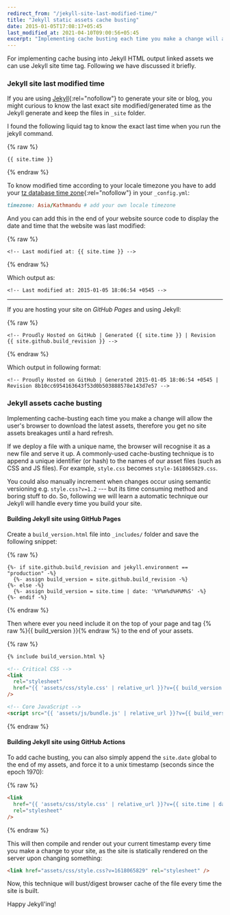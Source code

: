 ```yaml
---
redirect_from: "/jekyll-site-last-modified-time/"
title: "Jekyll static assets cache busting"
date: 2015-01-05T17:08:17+05:45
last_modified_at: 2021-04-10T09:00:56+05:45
excerpt: "Implementing cache busting each time you make a change will allow the user's browser to download the latest assets, therefore you get no site assets breakages until a hard refresh."
---
```


For implementing cache busing into Jekyll HTML output linked assets we can use Jekyll site time tag. Following we have discussed it briefly.

### Jekyll site last modified time

If you are using [Jekyll](http://jekyllrb.com/){:rel="nofollow"} to generate your site or blog, you might curious to know the last exact site modified/generated time as the Jekyll generate and keep the files in `_site` folder.

I found the following liquid tag to know the exact last time when you run the jekyll command.

{% raw %}

```liquid
{{ site.time }}
```

{% endraw %}

To know modified time according to your locale timezone you have to add your [tz database time zone](http://en.wikipedia.org/wiki/List_of_tz_database_time_zones){:rel="nofollow"} in your `_config.yml`:

```rb
timezone: Asia/Kathmandu # add your own locale timezone
```

And you can add this in the end of your website source code to display the date and time that the website was last modified:

{% raw %}

```text
<!-- Last modified at: {{ site.time }} -->
```

{% endraw %}

Which output as:

```text
<!-- Last modified at: 2015-01-05 18:06:54 +0545 -->
```

---

If you are hosting your site on _GitHub Pages_ and using Jekyll:

{% raw %}

```text
<!-- Proudly Hosted on GitHub | Generated {{ site.time }} | Revision {{ site.github.build_revision }} -->
```

{% endraw %}

Which output in following format:

```text
<!-- Proudly Hosted on GitHub | Generated 2015-01-05 18:06:54 +0545 | Revision 8b10cc6954163643f53d0b503888578e143d7e57 -->
```

### Jekyll assets cache busting

Implementing cache-busting each time you make a change will allow the user's browser to download the latest assets, therefore you get no site assets breakages until a hard refresh.

If we deploy a file with a unique name, the browser will recognise it as a new file and serve it up. A commonly-used cache-busting technique is to append a unique identifier (or hash) to the names of our asset files (such as CSS and JS files). For example, `style.css` becomes `style-1618065829.css`.

You could also manually increment when changes occur using semantic versioning e.g. `style.css?v=1.2` --- but its time consuming method and boring stuff to do. So, following we will learn a automatic technique our Jekyll will handle every time you build your site.

#### Building Jekyll site using GitHub Pages

Create a `build_version.html` file into `_includes/` folder and save the following snippet:

{% raw %}

```liquid
{%- if site.github.build_revision and jekyll.environment == "production" -%}
  {%- assign build_version = site.github.build_revision -%}
{%- else -%}
  {%- assign build_version = site.time | date: '%Y%m%d%H%M%S' -%}
{%- endif -%}
```

{% endraw %}

Then where ever you need include it on the top of your page and tag {% raw %}{{ build_version }}{% endraw %} to the end of your assets.

{% raw %}

```html
{% include build_version.html %}

<!-- Critical CSS -->
<link
  rel="stylesheet"
  href="{{ 'assets/css/style.css' | relative_url }}?v={{ build_version }}"
/>

<!-- Core JavaScript -->
<script src="{{ 'assets/js/bundle.js' | relative_url }}?v={{ build_version }}"></script>
```

{% endraw %}

#### Building Jekyll site using GitHub Actions

To add cache busting, you can also simply append the `site.date` global to the end of my assets, and force it to a unix timestamp (seconds since the epoch 1970):

{% raw %}

```html
<link
  href="{{ 'assets/css/style.css' | relative_url }}?v={{ site.time | date: '%s' }}"
  rel="stylesheet"
/>
```

{% endraw %}

This will then compile and render out your current timestamp every time you make a change to your site, as the site is statically rendered on the server upon changing something:

```html
<link href="assets/css/style.css?v=1618065829" rel="stylesheet" />
```

Now, this technique will bust/digest browser cache of the file every time the site is built.

Happy Jekyll'ing!
